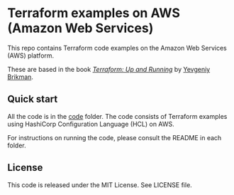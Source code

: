 # Terraform examples on AWS (Amazon Web Services)

This repo contains Terraform code examples on the Amazon Web Services (AWS) platform.

These are based in the book *[Terraform: Up and Running](http://www.terraformupandrunning.com)* by [Yevgeniy Brikman](http://www.ybrikman.com).

## Quick start

All the code is in the [code](/code) folder. The code consists of Terraform examples using HashiCorp Configuration Language (HCL) on AWS.

For instructions on running the code, please consult the README in each folder.

## License

This code is released under the MIT License. See LICENSE file.